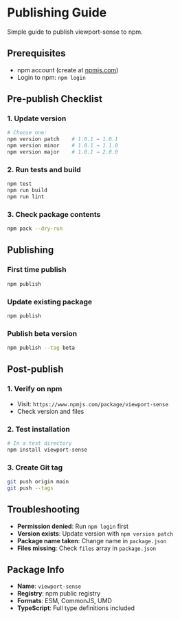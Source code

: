 # Publishing Guide

Simple guide to publish viewport-sense to npm.

## Prerequisites

- npm account (create at [npmjs.com](https://npmjs.com))
- Login to npm: `npm login`

## Pre-publish Checklist

### 1. Update version
```bash
# Choose one:
npm version patch    # 1.0.1 → 1.0.1
npm version minor    # 1.0.1 → 1.1.0  
npm version major    # 1.0.1 → 2.0.0
```

### 2. Run tests and build
```bash
npm test
npm run build
npm run lint
```

### 3. Check package contents
```bash
npm pack --dry-run
```

## Publishing

### First time publish
```bash
npm publish
```

### Update existing package
```bash
npm publish
```

### Publish beta version
```bash
npm publish --tag beta
```

## Post-publish

### 1. Verify on npm
- Visit: `https://www.npmjs.com/package/viewport-sense`
- Check version and files

### 2. Test installation
```bash
# In a test directory
npm install viewport-sense
```

### 3. Create Git tag
```bash
git push origin main
git push --tags
```

## Troubleshooting

- **Permission denied**: Run `npm login` first
- **Version exists**: Update version with `npm version patch`
- **Package name taken**: Change name in `package.json`
- **Files missing**: Check `files` array in `package.json`

## Package Info

- **Name**: `viewport-sense`
- **Registry**: npm public registry
- **Formats**: ESM, CommonJS, UMD
- **TypeScript**: Full type definitions included
